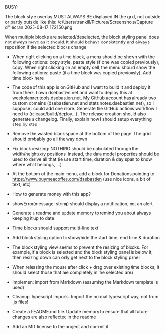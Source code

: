 BUSY:


The block style overlay MUST ALWAYS BE displayed IN the grid, not outside or partly outside like this: /c/Users/trankill/Pictures/Screenshots/Capture d'\''écran 2025-08-17 172150.png

When multiple blocks are selected/deselected, the block styling panel does not always move as it should. It should behave consistently and always reposition if the selected blocks change

- When right clicking on a time block, a menu should be shown with the following options: copy style, paste style (if one was copied previously), copy. When right clicking on an empty cell, the menu should show the following options: paste (if a time block was copied previously), Add time block here
- The code of this app is on GitHub and I want to build it and deploy it from there. I own dsebastien.net and want to deploy this at weekplanner.tools.dsebastien.net. My GitHub account has already two custom domains (dsebastien.net and stats.notes.dsebastien.net), so I suppose I could add one more. Generate the GitHub actions workflow I need to (release/build/deploy...). The release creation should also generate a changelog. Finally, explain how I should setup everything step by step
- Remove the wasted blank space at the bottom of the page. The grid should probably go all the way down
- Fix block resizing: NOTHING should be calculated through the width/height/x/y positions. Instead, the data model properties should be used to derive all that (ie use start time, duration & day span to know where what belongs, ...)
- At the bottom of the main menu, add a block for Donations pointing to https://www.buymeacoffee.com/dsebastien (use nice icons, a bit of text, etc)
- How to generate money with this app?
- showError(message: string) should display a notification, not an alert
- Generate a readme and update memory to remind you about always keeping it up to date
- Time blocks should support multi-line text
- Add block styling option to show/hide the start time, end time & duration
- The block styling view seems to prevent the resizing of blocks. For example, if a block is selected and the block styling panel is below it, then resizing down can only get next to the block styling panel
- When releasing the mouse after click + drag over existing time blocks, it should select those that are completely in the selected area

- Implement import from Markdown (assuming the Markdown template is used)
- Cleanup Typescript imports. Import the normal typescript way, not from .js files!
- Create a README.md file. Update memory to ensure that all future changes are also reflected in the readme
- Add an MIT license to the project and commit it